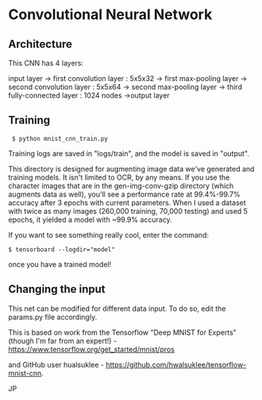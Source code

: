 # Convolutional Neural Network

## Architecture

This CNN has 4 layers:

input layer -> first convolution layer : 5x5x32 -> first max-pooling layer -> second convolution layer : 5x5x64
-> second max-pooling layer -> third fully-connected layer : 1024 nodes ->output layer

## Training

``` $ python mnist_cnn_train.py```

Training logs are saved in "logs/train", and the model is saved in "output".

This directory is designed for augmenting image data we've generated and
training models. It isn't limited to OCR, by any means. If you use the character
images that are in the gen-img-conv-gzip directory (which augments data as
well), you'll see a performance rate at 99.4%-99.7% accuracy after 3 epochs with
current parameters. When I used a dataset with twice as many images (260,000 training, 70,000 testing) and used 5 epochs,
it yielded a model with ~99.9% accuracy.

If you want to see something really cool, enter the command: 

``` $ tensorboard --logdir="model" ```

once you have a trained model!

## Changing the input

This net can be modified for different data input. To do so, edit the params.py file accordingly.

This is based on work from the Tensorflow "Deep MNIST for Experts" (though I'm far from an expert!) - https://www.tensorflow.org/get_started/mnist/pros

and GitHub user hualsuklee - https://github.com/hwalsuklee/tensorflow-mnist-cnn.

JP
